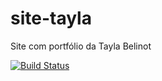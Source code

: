# site-tayla
Site com portfólio da Tayla Belinot

[![Build Status](https://travis-ci.org/lumarodrigues/site-tayla.svg?branch=master)](https://travis-ci.org/lumarodrigues/site-tayla)
